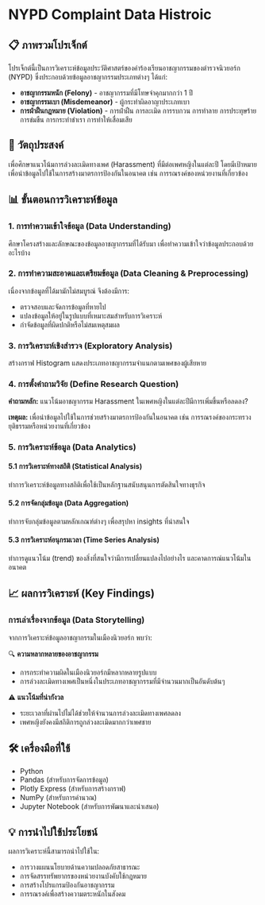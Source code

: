 # NYPD Complaint Data Histroic

## 📋 ภาพรวมโปรเจ็กต์

โปรเจ็กต์นี้เป็นการวิเคราะห์ข้อมูลประวัติศาสตร์ของคำร้องเรียนอาชญากรรมของตำรวจนิวยอร์ก (NYPD) ซึ่งประกอบด้วยข้อมูลอาชญากรรมประเภทต่างๆ ได้แก่:

- **อาชญากรรมหนัก (Felony)** - อาชญากรรมที่มีโทษจำคุกมากกว่า 1 ปี
- **อาชญากรรมเบา (Misdemeanor)** - ผู้กระทำผิดอาญาประเภทเบา
- **การฝ่าฝืนกฎหมาย (Violation)** - การฝ่าฝืน การละเมิด การรบกวน การทำลาย การประทุษร้าย การข่มขืน การกระทำชำเรา การทำให้เสื่อมเสีย

## 🎯 วัตถุประสงค์

เพื่อศึกษาแนวโน้มการล่วงละเมิดทางเพศ (Harassment) ที่มีต่อเพศหญิงในแต่ละปี โดยมีเป้าหมายเพื่อนำข้อมูลไปใช้ในการสร้างมาตรการป้องกันในอนาคต เช่น การรณรงค์ของหน่วยงานที่เกี่ยวข้อง

## 📊 ขั้นตอนการวิเคราะห์ข้อมูล

### 1. การทำความเข้าใจข้อมูล (Data Understanding)
ศึกษาโครงสร้างและลักษณะของข้อมูลอาชญากรรมที่ได้รับมา เพื่อทำความเข้าใจว่าข้อมูลประกอบด้วยอะไรบ้าง

### 2. การทำความสะอาดและเตรียมข้อมูล (Data Cleaning & Preprocessing)
เนื่องจากข้อมูลที่ได้มามักไม่สมบูรณ์ จึงต้องมีการ:
- ตรวจสอบและจัดการข้อมูลที่หายไป
- แปลงข้อมูลให้อยู่ในรูปแบบที่เหมาะสมสำหรับการวิเคราะห์
- กำจัดข้อมูลที่ผิดปกติหรือไม่สมเหตุสมผล

### 3. การวิเคราะห์เชิงสำรวจ (Exploratory Analysis)
สร้างกราฟ Histogram แสดงประเภทอาชญากรรมจำแนกตามเพศของผู้เสียหาย

### 4. การตั้งคำถามวิจัย (Define Research Question)
**คำถามหลัก:** แนวโน้มอาชญากรรม Harassment ในเพศหญิงในแต่ละปีมีการเพิ่มขึ้นหรือลดลง?

**เหตุผล:** เพื่อนำข้อมูลไปใช้ในการช่วยสร้างมาตรการป้องกันในอนาคต เช่น การรณรงค์ของกระทรวงยุติธรรมหรือหน่วยงานที่เกี่ยวข้อง

### 5. การวิเคราะห์ข้อมูล (Data Analytics)

#### 5.1 การวิเคราะห์ทางสถิติ (Statistical Analysis)
ทำการวิเคราะห์ข้อมูลทางสถิติเพื่อใช้เป็นหลักฐานสนับสนุนการตัดสินใจทางธุรกิจ

#### 5.2 การจัดกลุ่มข้อมูล (Data Aggregation)
ทำการจับกลุ่มข้อมูลตามหลักเกณฑ์ต่างๆ เพื่อสรุปหา insights ที่น่าสนใจ

#### 5.3 การวิเคราะห์อนุกรมเวลา (Time Series Analysis)
ทำการดูแนวโน้ม (trend) ของสิ่งที่สนใจว่ามีการเปลี่ยนแปลงไปอย่างไร และคาดการณ์แนวโน้มในอนาคต

## 📈 ผลการวิเคราะห์ (Key Findings)

### การเล่าเรื่องจากข้อมูล (Data Storytelling)

จากการวิเคราะห์ข้อมูลอาชญากรรมในเมืองนิวยอร์ก พบว่า:

🔍 **ความหลากหลายของอาชญากรรม**
- การกระทำความผิดในเมืองนิวยอร์กมีหลากหลายรูปแบบ
- การล่วงละเมิดทางเพศเป็นหนึ่งในประเภทอาชญากรรมที่มีจำนวนมากเป็นอันดับต้นๆ

⚠️ **แนวโน้มที่น่ากังวล**
- ระยะเวลาที่ผ่านไปไม่ได้ช่วยให้จำนวนการล่วงละเมิดทางเพศลดลง
- เพศหญิงยังคงมีสถิติการถูกล่วงละเมิดมากกว่าเพศชาย

## 🛠️ เครื่องมือที่ใช้

- Python
- Pandas (สำหรับการจัดการข้อมูล)
- Plotly Express (สำหรับการสร้างกราฟ)
- NumPy (สำหรับการคำนวณ)
- Jupyter Notebook (สำหรับการพัฒนาและนำเสนอ)

## 💡 การนำไปใช้ประโยชน์

ผลการวิเคราะห์นี้สามารถนำไปใช้ใน:
- การวางแผนนโยบายด้านความปลอดภัยสาธารณะ
- การจัดสรรทรัพยากรของหน่วยงานบังคับใช้กฎหมาย
- การสร้างโปรแกรมป้องกันอาชญากรรม
- การรณรงค์เพื่อสร้างความตระหนักในสังคม
